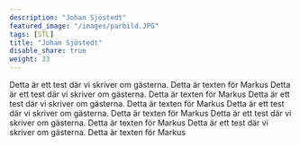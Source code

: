 ```yaml
---
description: "Johan Sjöstedt"
featured_image: "/images/parbild.JPG"
tags: [STL]
title: "Johan Sjöstedt"
disable_share: true
weight: 33
---
```


Detta är ett test där vi skriver om gästerna. Detta är texten för Markus
Detta är ett test där vi skriver om gästerna. Detta är texten för Markus
Detta är ett test där vi skriver om gästerna. Detta är texten för Markus
Detta är ett test där vi skriver om gästerna. Detta är texten för Markus
Detta är ett test där vi skriver om gästerna. Detta är texten för Markus
Detta är ett test där vi skriver om gästerna. Detta är texten för Markus